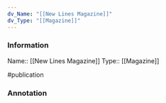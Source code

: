 ```yaml
---
dv_Name: "[[New Lines Magazine]]"
dv_Type: "[[Magazine]]"
---
```

### Information

Name:: [[New Lines Magazine]]
Type:: [[Magazine]]

#publication


### Annotation

